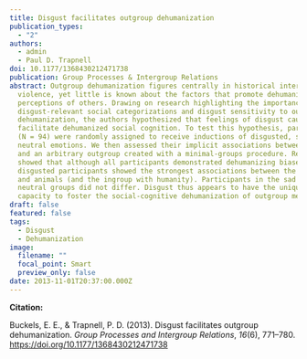 ```yaml
---
title: Disgust facilitates outgroup dehumanization
publication_types:
  - "2"
authors:
  - admin
  - Paul D. Trapnell
doi: 10.1177/1368430212471738
publication: Group Processes & Intergroup Relations
abstract: Outgroup dehumanization figures centrally in historical intergroup
  violence, yet little is known about the factors that promote dehumanized
  perceptions of others. Drawing on research highlighting the importance of
  disgust-relevant social categorizations and disgust sensitivity to outgroup
  dehumanization, the authors hypothesized that feelings of disgust causally
  facilitate dehumanized social cognition. To test this hypothesis, participants
  (N = 94) were randomly assigned to receive inductions of disgusted, sad, or
  neutral emotions. We then assessed their implicit associations between animals
  and an arbitrary outgroup created with a minimal-groups procedure. Results
  showed that although all participants demonstrated dehumanizing biases,
  disgusted participants showed the strongest associations between the outgroup
  and animals (and the ingroup with humanity). Participants in the sad and
  neutral groups did not differ. Disgust thus appears to have the unique
  capacity to foster the social-cognitive dehumanization of outgroup members.
draft: false
featured: false
tags:
  - Disgust
  - Dehumanization
image:
  filename: ""
  focal_point: Smart
  preview_only: false
date: 2013-11-01T20:37:00.000Z
---
```

**Citation:**

Buckels, E. E., & Trapnell, P. D. (2013). Disgust facilitates outgroup dehumanization. *Group Processes and Intergroup Relations*, *16*(6), 771–780. https://doi.org/10.1177/1368430212471738